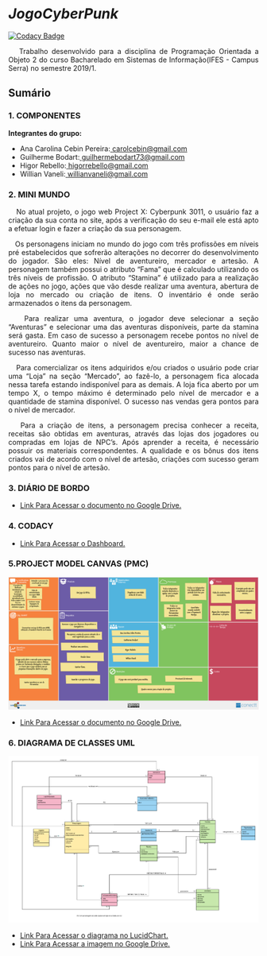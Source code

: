 # _JogoCyberPunk_

[![Codacy Badge](https://api.codacy.com/project/badge/Grade/1475238c6873428b8c3951330e8e98cf)](https://app.codacy.com/app/CarolCebin/JogoCyberPunk?utm_source=github.com&utm_medium=referral&utm_content=CarolCebin/JogoCyberPunk&utm_campaign=Badge_Grade_Dashboard)

<P align="justify">&nbsp&nbsp Trabalho desenvolvido para a disciplina de Programação Orientada a Objeto 2 do curso Bacharelado em Sistemas de Informação(IFES - Campus Serra) no semestre 2019/1.</p>

## Sumário

### 1. COMPONENTES<br>
**Integrantes do grupo:**<br>
-   Ana Carolina Cebin Pereira:<a href="url"> carolcebin@gmail.com </a>
-   Guilherme Bodart:<a href="url"> guilhermebodart73@gmail.com </a>
-   Higor Rebello:<a href="url"> higorrebello@gmail.com </a>
-   Willian Vaneli:<a href="url"> willianvaneli@gmail.com </a>

### 2. MINI MUNDO<br>
<P align="justify">&nbsp&nbsp No atual projeto, o jogo web Project X: Cyberpunk 3011, o usuário faz a criação da sua conta no site, após a verificação do seu e-mail ele está apto a efetuar login e fazer a criação da sua personagem. </p>

<P align="justify">&nbsp&nbsp Os personagens iniciam no mundo do jogo com três profissões em níveis pré estabelecidos que sofrerão alterações no decorrer do desenvolvimento do jogador. São eles: Nível de aventureiro, mercador e artesão. A personagem também possui o atributo “Fama” que é calculado utilizando os três níveis de profissão. O atributo “Stamina” é utilizado para a realização de ações no jogo, ações que vão desde realizar uma aventura, abertura de loja no mercado ou criação de itens. O inventário é onde serão armazenados o itens da personagem. </p>

<P align="justify">&nbsp&nbsp Para realizar uma aventura, o jogador deve selecionar a seção “Aventuras” e selecionar uma das aventuras disponíveis, parte da stamina será gasta. Em caso de sucesso a personagem recebe pontos no nível de aventureiro. Quanto maior o nível de aventureiro, maior a chance de sucesso nas aventuras. </p>

<P align="justify">&nbsp&nbsp Para comercializar os itens adquiridos e/ou criados o usuário pode criar uma “Loja” na seção “Mercado”, ao fazê-lo, a personagem fica alocada nessa tarefa estando indisponível para as demais. A loja fica aberto por um tempo X, o tempo máximo é determinado pelo nível de mercador e a quantidade de stamina disponível. O sucesso nas vendas gera pontos para o nível de mercador. </p>

<P align="justify">&nbsp&nbsp Para a criação de itens, a personagem precisa conhecer a receita, receitas são obtidas em aventuras, através das lojas dos jogadores ou compradas em lojas de NPC’s. Após aprender a receita, é necessário possuir os materiais correspondentes. A qualidade e os bônus dos itens criados vai de acordo com o nível de artesão, criações com sucesso geram pontos para o nível de artesão. </p>

### 3. DIÁRIO DE BORDO<br>
-   [Link Para Acessar o documento no Google Drive.](https://docs.google.com/document/d/1HIASBU8y7NcZyRyAbQ04n_u2qyi-7H1cgTisO6TP9pY/edit?usp=sharing)

### 4. CODACY<br>
-   [Link Para Acessar o Dashboard.](https://app.codacy.com/project/CarolCebin/JogoCyberPunk/dashboard?bid=12025698)

### 5.PROJECT MODEL CANVAS (PMC)<br>
 ![Alt Text](https://github.com/CarolCebin/JogoCyberPunk/blob/master/Arquivos/Imagens/Product%20Model%20Canvas%20-%20PMC.jpg)
-   [Link Para Acessar o documento no Google Drive.](https://drive.google.com/open?id=12M4tZ_wkBMRP3fs3emZO2C80U28mFuWA)

### 6. DIAGRAMA DE CLASSES UML<br>
 ![Alt Text](https://github.com/CarolCebin/JogoCyberPunk/blob/master/Arquivos/Imagens/Diagrama%20de%20Classe%20-%20UML.png)
-   [Link Para Acessar o diagrama no LucidChart.](https://www.lucidchart.com/invitations/accept/83013862-cb45-4944-ab88-f8aa31585b67)
-   [Link Para Acessar a imagem no Google Drive.](https://drive.google.com/open?id=1As0HJ4hGXRhbl7QhKYligXFJdRIotROT)
 